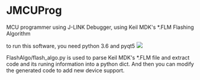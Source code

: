 # JMCUProg
 MCU programmer using J-LINK Debugger, using Keil MDK's *.FLM Flashing Algorithm
 
to run this software, you need python 3.6 and pyqt5
![](https://github.com/XIVN1987/JMCUProgFast/blob/master/%E6%88%AA%E5%9B%BE.jpg)

FlashAlgo/flash_algo.py is used to parse Keil MDK's *.FLM file and extract code and its runing information into a python dict. And then you can modify the generated code to add new device support.
